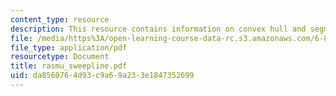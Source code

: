 ```yaml
---
content_type: resource
description: This resource contains information on convex hull and segment intersections.
file: /media/https%3A/open-learning-course-data-rc.s3.amazonaws.com/6-854j-advanced-algorithms-fall-2005/da8560764d93c9a69a233e1847352699_rasmu_sweepline.pdf
file_type: application/pdf
resourcetype: Document
title: rasmu_sweepline.pdf
uid: da856076-4d93-c9a6-9a23-3e1847352699
---
```

